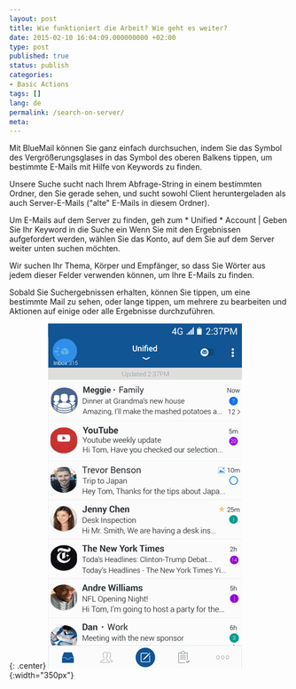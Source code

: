 ```yaml
---
layout: post
title: Wie funktioniert die Arbeit? Wie geht es weiter?
date: 2015-02-10 16:04:09.000000000 +02:00
type: post
published: true
status: publish
categories:
- Basic Actions
tags: []
lang: de
permalink: /search-on-server/
meta:
---
```


Mit BlueMail können Sie ganz einfach durchsuchen, indem Sie das Symbol des Vergrößerungsglases in das Symbol des oberen Balkens tippen, um bestimmte E-Mails mit Hilfe von Keywords zu finden.

Unsere Suche sucht nach Ihrem Abfrage-String in einem bestimmten Ordner, den Sie gerade sehen, und sucht sowohl Client heruntergeladen als auch Server-E-Mails ("alte" E-Mails in diesem Ordner).

Um E-Mails auf dem Server zu finden, geh zum * Unified * Account \| Geben Sie Ihr Keyword in die Suche ein Wenn Sie mit den Ergebnissen aufgefordert werden, wählen Sie das Konto, auf dem Sie auf dem Server weiter unten suchen möchten.

Wir suchen Ihr Thema, Körper und Empfänger, so dass Sie Wörter aus jedem dieser Felder verwenden können, um Ihre E-Mails zu finden.

Sobald Sie Suchergebnissen erhalten, können Sie tippen, um eine bestimmte Mail zu sehen, oder lange tippen, um mehrere zu bearbeiten und Aktionen auf einige oder alle Ergebnisse durchzuführen.

{: .center}
![Search](/assets/Search_BM.gif){:width="350px"}
